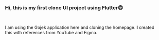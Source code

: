 <h3>Hi, this is my first clone UI project using Flutter😎</h3>
<br>
<p>I am using the Gojek application here and cloning the homepage. I created this with references from YouTube and Figma.</p>
